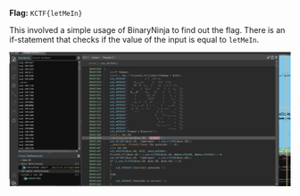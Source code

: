 **Flag:** `KCTF{letMeIn}`

This involved a simple usage of BinaryNinja to find out the flag. There is an if-statement that checks if the value of the input is equal to `letMeIn`.

![Binary Ninja](../../Images/dragonsbinary.jpg)
